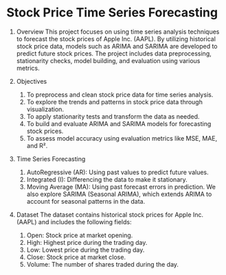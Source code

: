 # Stock Price Time Series Forecasting

1. Overview
    This project focuses on using time series analysis techniques to forecast the stock prices of Apple Inc. (AAPL). By utilizing historical stock price data, models such as ARIMA and SARIMA are developed to predict future stock prices. The project includes data preprocessing, stationarity checks, model building, and evaluation using various metrics.

2. Objectives
    1. To preprocess and clean stock price data for time series analysis.
    2. To explore the trends and patterns in stock price data through visualization.
    3. To apply stationarity tests and transform the data as needed.
    4. To build and evaluate ARIMA and SARIMA models for forecasting stock prices.
    5. To assess model accuracy using evaluation metrics like MSE, MAE, and R².

3. Time Series Forecasting
    1. AutoRegressive (AR): Using past values to predict future values.
    2. Integrated (I): Differencing the data to make it stationary.
    3. Moving Average (MA): Using past forecast errors in prediction.
    We also explore SARIMA (Seasonal ARIMA), which extends ARIMA to account for seasonal patterns in the data.

4. Dataset
    The dataset contains historical stock prices for Apple Inc. (AAPL) and includes the following fields:
    1. Open: Stock price at market opening.
    2. High: Highest price during the trading day.
    3. Low: Lowest price during the trading day.
    4. Close: Stock price at market close.
    5. Volume: The number of shares traded during the day.
